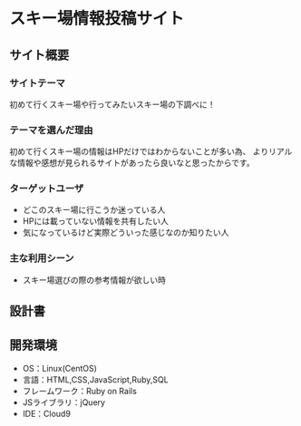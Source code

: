 # スキー場情報投稿サイト

## サイト概要
### サイトテーマ
初めて行くスキー場や行ってみたいスキー場の下調べに！

### テーマを選んだ理由
初めて行くスキー場の情報はHPだけではわからないことが多い為、
よりリアルな情報や感想が見られるサイトがあったら良いなと思ったからです。

### ターゲットユーザ
- どこのスキー場に行こうか迷っている人
- HPには載っていない情報を共有したい人
- 気になっているけど実際どういった感じなのか知りたい人
### 主な利用シーン
- スキー場選びの際の参考情報が欲しい時

## 設計書


## 開発環境
- OS：Linux(CentOS)
- 言語：HTML,CSS,JavaScript,Ruby,SQL
- フレームワーク：Ruby on Rails
- JSライブラリ：jQuery
- IDE：Cloud9
